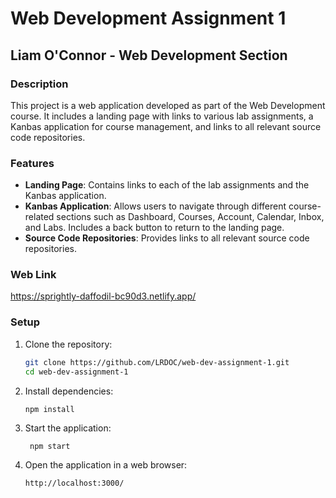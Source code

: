 # Web Development Assignment 1

## Liam O'Connor - Web Development Section

### Description

This project is a web application developed as part of the Web Development course. It includes a landing page with links to various lab assignments, a Kanbas application for course management, and links to all relevant source code repositories.

### Features

- **Landing Page**: Contains links to each of the lab assignments and the Kanbas application.
- **Kanbas Application**: Allows users to navigate through different course-related sections such as Dashboard, Courses, Account, Calendar, Inbox, and Labs. Includes a back button to return to the landing page.
- **Source Code Repositories**: Provides links to all relevant source code repositories.

### Web Link
https://sprightly-daffodil-bc90d3.netlify.app/

### Setup

1. Clone the repository:
   ```sh
   git clone https://github.com/LRDOC/web-dev-assignment-1.git
   cd web-dev-assignment-1

2. Install dependencies:
   ```sh
   npm install
   
3. Start the application:
   ```
    npm start
   ```
   
4. Open the application in a web browser:
   ```
   http://localhost:3000/
   ```